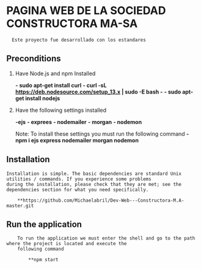 # PAGINA WEB DE LA SOCIEDAD CONSTRUCTORA MA-SA
  
      Este proyecto fue desarrollado con los estandares

        
## Preconditions

1. Have Node.js and npm Installed
  
   **- sudo apt-get install curl**
   **- curl -sL https://deb.nodesource.com/setup_13.x | sudo -E bash -**
   **- sudo apt-get install nodejs**

2. Have the following settings installed
  
    **-ejs**
    **- exprees**
    **- nodemailer**
    **- morgan**
    **- nodemon**
    
    Note: To install these settings you must run the following command
      **- npm i ejs express nodemailer morgan nodemon**

## Installation
    Installation is simple. The basic dependencies are standard Unix utilities / commands. If you experience some problems
    during the installation, please check that they are met; see the dependencies section for what you need specifically.
    
        **https://github.com/Michaelabril/Dev-Web---Constructora-M.A-master.git


## Run the application
        To run the application we must enter the shell and go to the path where the project is located and execute the
        following command
        
            **npm start
